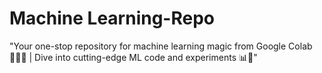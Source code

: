 # Machine Learning-Repo
"Your one-stop repository for machine learning magic from Google Colab 🧙‍♂️✨ | Dive into cutting-edge ML code and experiments 📊🔬"

